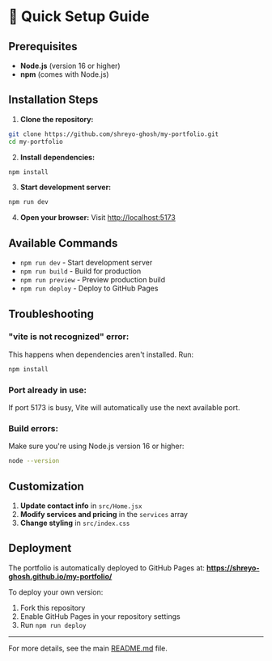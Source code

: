 # 🚀 Quick Setup Guide

## Prerequisites
- **Node.js** (version 16 or higher)
- **npm** (comes with Node.js)

## Installation Steps

1. **Clone the repository:**
```bash
git clone https://github.com/shreyo-ghosh/my-portfolio.git
cd my-portfolio
```

2. **Install dependencies:**
```bash
npm install
```

3. **Start development server:**
```bash
npm run dev
```

4. **Open your browser:**
Visit [http://localhost:5173](http://localhost:5173)

## Available Commands

- `npm run dev` - Start development server
- `npm run build` - Build for production
- `npm run preview` - Preview production build
- `npm run deploy` - Deploy to GitHub Pages

## Troubleshooting

### "vite is not recognized" error:
This happens when dependencies aren't installed. Run:
```bash
npm install
```

### Port already in use:
If port 5173 is busy, Vite will automatically use the next available port.

### Build errors:
Make sure you're using Node.js version 16 or higher:
```bash
node --version
```

## Customization

1. **Update contact info** in `src/Home.jsx`
2. **Modify services and pricing** in the `services` array
3. **Change styling** in `src/index.css`

## Deployment

The portfolio is automatically deployed to GitHub Pages at:
**https://shreyo-ghosh.github.io/my-portfolio/**

To deploy your own version:
1. Fork this repository
2. Enable GitHub Pages in your repository settings
3. Run `npm run deploy`

---

For more details, see the main [README.md](README.md) file.